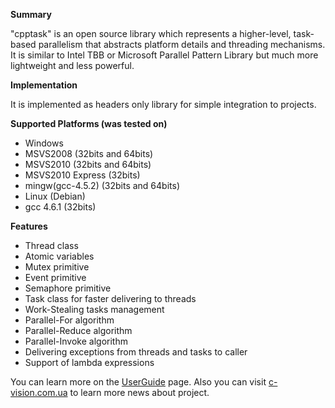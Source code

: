 **Summary**

"cpptask" is an open source library which represents a higher-level, task-based parallelism that abstracts platform details and threading mechanisms. It is similar to Intel TBB or Microsoft Parallel Pattern Library but much more lightweight and less powerful.

**Implementation**

It is implemented as headers only library for simple integration to projects.

**Supported Platforms (was tested on)**

 * Windows
  * MSVS2008 (32bits and 64bits)
  * MSVS2010 (32bits and 64bits)
  * MSVS2010 Express (32bits)
  * mingw(gcc-4.5.2) (32bits and 64bits)
 * Linux (Debian)
  * gcc 4.6.1 (32bits)

**Features**

 * Thread class
 * Atomic variables
 * Mutex primitive
 * Event primitive
 * Semaphore primitive
 * Task class for faster delivering to threads
 * Work-Stealing tasks management 
 * Parallel-For algorithm
 * Parallel-Reduce algorithm
 * Parallel-Invoke algorithm
 * Delivering exceptions from threads and tasks to caller
 * Support of lambda expressions

You can learn more on the [UserGuide](https://github.com/Kolkir/cpptask/wiki/UserGuide) page.
Also you can visit [c-vision.com.ua](http://c-vision.com.ua) to learn more news about project.
